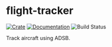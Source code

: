 # flight-tracker

[![Crate](https://img.shields.io/crates/v/flight-tracker.svg)](https://crates.io/crates/flight-tracker)
[![Documentation](https://docs.rs/flight-tracker/badge.svg)](https://docs.rs/flight-tracker)
![Build Status](https://github.com/asmarques/flight-tracker/workflows/CI/badge.svg)

Track aircraft using ADSB.
